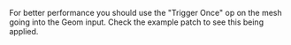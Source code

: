 For better performance you should use the "Trigger Once" op on the mesh going into the Geom input. Check the example patch to see this being applied.